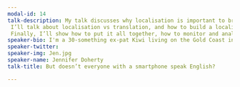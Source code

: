```yaml
---
modal-id: 14
talk-description: My talk discusses why localisation is important to broaden app reach and increase accessibility. It will mainly focus on store localisation as a starting point for testing audience demand for localisation. I will discuss tools and resources that can help with localisation and publishing automation.
 I’ll talk about localisation vs translation, and how to build a localisation team. I’ll discuss keeping branding consistent across locales, devices, and ecosystems, and common pitfalls when localising. I’ll make suggestions for determining what locales to start with based on audience.
 Finally, I’ll show how to put it all together, how to monitor and analyse the results, and possible next steps.
speaker-bio: I'm a 30-something ex-pat Kiwi living on the Gold Coast in Australia. Mother of four fur-children. Blue is my natural hair colour.
speaker-twitter: 
speaker-img: Jen.jpg
speaker-name: Jennifer Doherty
talk-title: But doesn’t everyone with a smartphone speak English?

---
```

